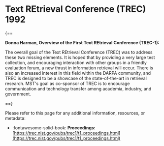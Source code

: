 # Text REtrieval Conference (TREC) 1992

{==

**Donna Harman, Overview of the First Text REtrieval Conference (TREC-1):**

The overall goal of the Text REtrieval Conference (TREC) was to address these two missing elements. It is hoped that by providing a very large test collection, and encouraging interaction with other groups in a friendly evaluation forum, a new thrust in information retrieval will occur. There is also an increased interest in this field within the DARPA community, and TREC is designed to be a showcase of the state-of-the-art in retrieval research. MST's goal as co-sponsor of TREC is to encourage communication and technology transfer among academia, industry, and government.

==}

Please refer to this page for any additional information, resources, or metadata: 

- :fontawesome-solid-book: **Proceedings:** [https://trec.nist.gov/pubs/trec1/t1_proceedings.html](https://trec.nist.gov/pubs/trec1/t1_proceedings.html)